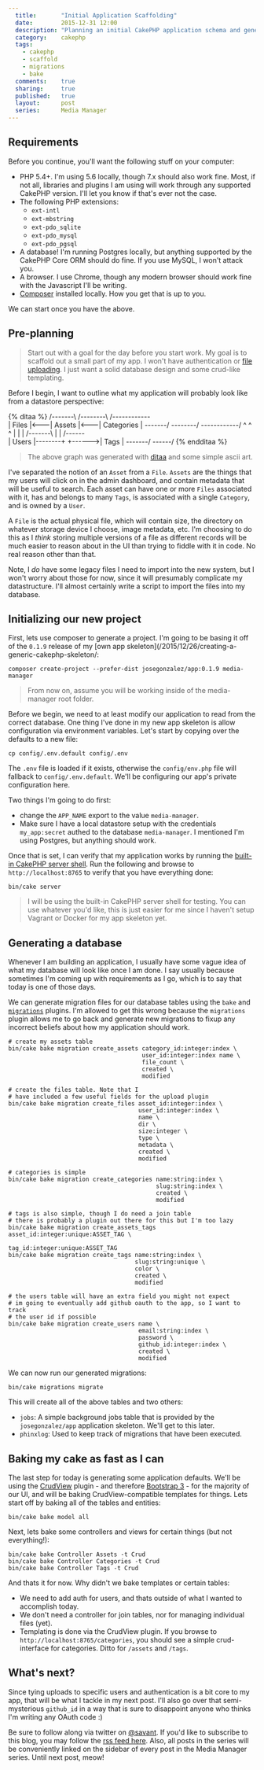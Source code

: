 ```yaml
---
  title:       "Initial Application Scaffolding"
  date:        2015-12-31 12:00
  description: "Planning an initial CakePHP application schema and generating application code using bake."
  category:    cakephp
  tags:
    - cakephp
    - scaffold
    - migrations
    - bake
  comments:    true
  sharing:     true
  published:   true
  layout:      post
  series:      Media Manager
---
```


## Requirements

Before you continue, you'll want the following stuff on your computer:

- PHP 5.4+. I'm using 5.6 locally, though 7.x should also work fine. Most, if not all, libraries and plugins I am using will work through any supported CakePHP version. I'll let you know if that's ever not the case.
- The following PHP extensions:
  - `ext-intl`
  - `ext-mbstring`
  - `ext-pdo_sqlite`
  - `ext-pdo_mysql`
  - `ext-pdo_pgsql`
- A database! I'm running Postgres locally, but anything supported by the CakePHP Core ORM should do fine. If you use MySQL, I won't attack you.
- A browser. I use Chrome, though any modern browser should work fine with the Javascript I'll be writing.
- [Composer](https://getcomposer.org/download/) installed locally. How you get that is up to you.

We can start once you have the above.

## Pre-planning

> Start out with a goal for the day before you start work. My goal is to scaffold out a small part of my app. I won't have authentication or [file uploading](/2015/12/05/uploading-files-and-images/). I just want a solid database design and some crud-like templating.

Before I begin, I want to outline what my application will probably look like from a datastore perspective:

{% ditaa %}
/-------\    /--------\    /------------\
| Files |<---| Assets |<---| Categories |
\-------/    \--------/    \------------/
    ^            ^ ^
    |            | |
/-------\        | |       /------\
| Users |--------+ +------>| Tags |
\-------/                  \------/
{% endditaa %}

> The above graph was generated with [ditaa](http://ditaa.sourceforge.net/) and some simple ascii art.

I've separated the notion of an `Asset` from a `File`. `Assets` are the things that my users will click on in the admin dashboard, and contain metadata that will be useful to search. Each asset can have one or more `Files` associated with it, has and belongs to many `Tags`, is associated with a single `Category`, and is owned by a `User`.

A `File` is the actual physical file, which will contain size, the directory on whatever storage device I choose, image metadata, etc. I'm choosing to do this as I *think* storing multiple versions of a file as different records will be much easier to reason about in the UI than trying to fiddle with it in code. No real reason other than that.

Note, I *do* have some legacy files I need to import into the new system, but I won't worry about those for now, since it will presumably complicate my datastructure. I'll almost certainly write a script to import the files into my database.

## Initializing our new project

First, lets use composer to generate a project. I'm going to be basing it off of the `0.1.9` release of my [own app skeleton](/2015/12/26/creating-a-generic-cakephp-skeleton/:

```shell
composer create-project --prefer-dist josegonzalez/app:0.1.9 media-manager
```

> From now on, assume you will be working inside of the media-manager root folder.

Before we begin, we need to at least modify our application to read from the correct database. One thing I've done in my new app skeleton is allow configuration via environment variables. Let's start by copying over the defaults to a new file:

```shell
cp config/.env.default config/.env
```

The `.env` file is loaded if it exists, otherwise the `config/env.php` file will fallback to `config/.env.default`. We'll be configuring our app's private configuration here.

Two things I'm going to do first:

- change the `APP_NAME` export to the value `media-manager`.
- Make sure I have a local datastore setup with the credentials `my_app:secret` authed to the database `media-manager`. I mentioned I'm using Postgres, but anything should work.

Once that is set, I can verify that my application works by running the [built-in CakePHP server shell](/2015/12/17/cakephp-shells-i-didnt-know-about/). Run the following and browse to `http://localhost:8765` to verify that you have everything done:

```shell
bin/cake server
```

> I will be using the built-in CakePHP server shell for testing. You can use whatever you'd like, this is just easier for me since I haven't setup Vagrant or Docker for my app skeleton yet.

## Generating a database

Whenever I am building an application, I usually have some vague idea of what my database will look like once I am done. I say usually because sometimes I'm coming up with requirements as I go, which is to say that today is one of those days.

We can generate migration files for our database tables using the `bake` and [`migrations`](/2015/12/10/faster-database-creation-with-migrations/) plugins. I'm allowed to get this wrong because the `migrations` plugin allows me to go back and generate new migrations to fixup any incorrect beliefs about how my application should work.

```shell
# create my assets table
bin/cake bake migration create_assets category_id:integer:index \
                                      user_id:integer:index name \
                                      file_count \
                                      created \
                                      modified

# create the files table. Note that I
# have included a few useful fields for the upload plugin
bin/cake bake migration create_files asset_id:integer:index \
                                     user_id:integer:index \
                                     name \
                                     dir \
                                     size:integer \
                                     type \
                                     metadata \
                                     created \
                                     modified

# categories is simple
bin/cake bake migration create_categories name:string:index \
                                          slug:string:index \
                                          created \
                                          modified

# tags is also simple, though I do need a join table
# there is probably a plugin out there for this but I'm too lazy
bin/cake bake migration create_assets_tags asset_id:integer:unique:ASSET_TAG \
                                           tag_id:integer:unique:ASSET_TAG
bin/cake bake migration create_tags name:string:index \
                                    slug:string:unique \
                                    color \
                                    created \
                                    modified

# the users table will have an extra field you might not expect
# im going to eventually add github oauth to the app, so I want to track
# the user id if possible
bin/cake bake migration create_users name \
                                     email:string:index \
                                     password \
                                     github_id:integer:index \
                                     created \
                                     modified
```

We can now run our generated migrations:

```shell
bin/cake migrations migrate
```

This will create all of the above tables and two others:

- `jobs`: A simple background jobs table that is provided by the `josegonzalez/app` application skeleton. We'll get to this later.
- `phinxlog`: Used to keep track of migrations that have been executed.

## Baking my cake as fast as I can

The last step for today is generating some application defaults. We'll be using the [CrudView](/2015/12/03/generating-administrative-panels-with-crud-view/) plugin - and therefore [Bootstrap 3](https://getbootstrap.com/) - for the majority of our UI, and will be baking CrudView-compatible templates for things. Lets start off by baking all of the tables and entities:

```shell
bin/cake bake model all
```

Next, lets bake some controllers and views for certain things (but not everything!):

```shell
bin/cake bake Controller Assets -t Crud
bin/cake bake Controller Categories -t Crud
bin/cake bake Controller Tags -t Crud
```

And thats it for now. Why didn't we bake templates or certain tables:

- We need to add auth for users, and thats outside of what I wanted to accomplish today.
- We don't need a controller for join tables, nor for managing individual files (yet).
- Templating is done via the CrudView plugin. If you browse to `http://localhost:8765/categories`, you should see a simple crud-interface for categories. Ditto for `/assets` and `/tags`.

## What's next?

Since tying uploads to specific users and authentication is a bit core to my app, that will be what I tackle in my next post. I'll also go over that semi-mysterious `github_id` in a way that is sure to disappoint anyone who thinks I'm writing any OAuth code :)

Be sure to follow along via twitter on [@savant](https://twitter.com/savant). If you'd like to subscribe to this blog, you may follow the [rss feed here](/atom.xml). Also, all posts in the series will be conveniently linked on the sidebar of every post in the Media Manager series. Until next post, meow!
